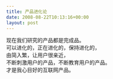 ```yaml
---
title: 产品进化论
date: 2008-08-22T10:13:16+00:00
layout: post
---
```

现在我们研究的产品都是完成品。  
可以进化的，正在进化的，保持进化的，  
由简入繁，让用户很亲近，  
不断刺激用户的产品，不断教育用户的产品。  
才是我心目好的互联网产品。
